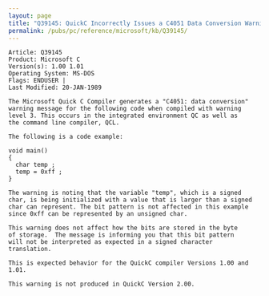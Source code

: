 ```yaml
---
layout: page
title: "Q39145: QuickC Incorrectly Issues a C4051 Data Conversion Warning"
permalink: /pubs/pc/reference/microsoft/kb/Q39145/
---
```


	Article: Q39145
	Product: Microsoft C
	Version(s): 1.00 1.01
	Operating System: MS-DOS
	Flags: ENDUSER |
	Last Modified: 20-JAN-1989
	
	The Microsoft Quick C Compiler generates a "C4051: data conversion"
	warning message for the following code when compiled with warning
	level 3. This occurs in the integrated environment QC as well as
	the command line compiler, QCL.
	
	The following is a code example:
	
	void main()
	{
	  char temp ;
	  temp = 0xff ;
	}
	
	The warning is noting that the variable "temp", which is a signed
	char, is being initialized with a value that is larger than a signed
	char can represent. The bit pattern is not affected in this example
	since 0xff can be represented by an unsigned char.
	
	This warning does not affect how the bits are stored in the byte
	of storage.  The message is informing you that this bit pattern
	will not be interpreted as expected in a signed character
	translation.
	
	This is expected behavior for the QuickC compiler Versions 1.00 and
	1.01.
	
	This warning is not produced in QuickC Version 2.00.
